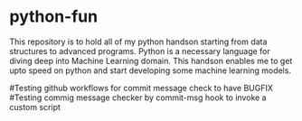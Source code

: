 # python-fun

This repository is to hold all of my python handson starting from data structures to advanced programs.
Python is a necessary language for diving deep into Machine Learning domain. This handson enables me to get upto speed on python and start developing some machine learning models.

#Testing github workflows for commit message check to have BUGFIX
#Testing commig message checker by commit-msg hook to invoke a custom script